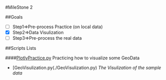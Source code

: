 #MileStone 2 



##Goals
  * [ ] Step1=>Pre-process Practice (on local data)
  * [x] Step2=>Data Visulization
  * [ ] Step3=>Pre-process the real data
  
##Scripts Lists
  
####[PlotlyPractice.py](./PlotlyPractice.py)
    Practicing how to visualize some GeoData
  * [GeoVisulization.py(./GeoVisulization.py)
    *The Visulization of the sample data*
  

